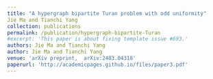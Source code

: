 ```yaml
---
title: "A hypergraph bipartite Turan problem with odd uniformity"
Jie Ma and Tianchi Yang
collection: publications
permalink: /publication/hypergraph-bipartite-Turan
#excerpt: 'This paper is about fixing template issue #693.'
authors: Jie Ma and Tianchi Yang
author: Jie Ma and Tianchi Yang
venue: 'arXiv preprint,  arXiv:2403.04318'
paperurl: 'http://academicpages.github.io/files/paper3.pdf'
---
```


